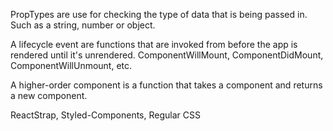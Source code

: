 <!-- 1. What are PropTypes used for? -->

PropTypes are use for checking the type of data that is being passed in.
Such as a string, number or object.

 <!-- 2. What is a lifecycle event in React? -->

A lifecycle event are functions that are invoked from before the app is rendered until it's unrendered. ComponentWillMount, ComponentDidMount, ComponentWillUnmount, etc.

 <!-- 3. What is a Higher Order Component? -->

A higher-order component is a function that takes a component and returns a new component.

 <!-- 4. What are three different ways to style components in React? -->

ReactStrap, Styled-Components, Regular CSS
